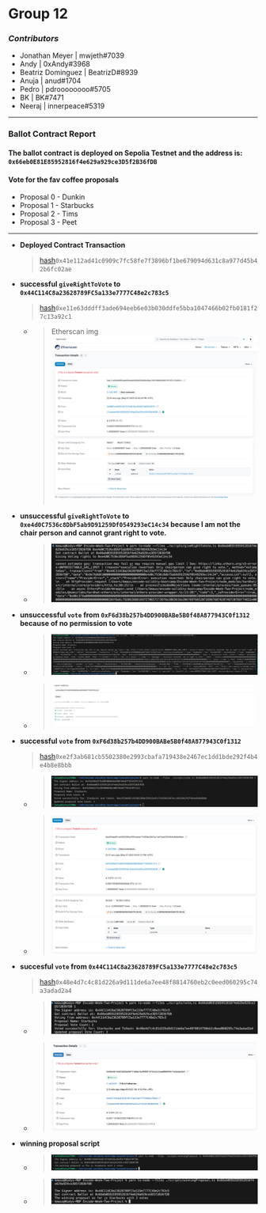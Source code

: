 # Group 12

### _Contributors_

- Jonathan Meyer | mwjeth#7039
- Andy | 0xAndy#3968
- Beatriz Dominguez | BeatrizD#8939
- Anuja | anud#1704
- Pedro | pdroooooooo#5705
- BK | BK#7471
- Neeraj | innerpeace#5319

---

### Ballot Contract Report

#### The ballot contract is deployed on Sepolia Testnet and the address is: `0x66eb0E81E85952816f4e629a929ce3D5f2B36fDB`

#### Vote for the fav coffee proposals

- Proposal 0 - Dunkin
- Proposal 1 - Starbucks
- Proposal 2 - Tims
- Proposal 3 - Peet

---

- **Deployed Contract Transaction**
  > [hash](https://sepolia.etherscan.io/tx/0x41e112ad41c0909c7fc58fe7f3896bf1be679094d631c8a977d45b42b6fc02ae)`0x41e112ad41c0909c7fc58fe7f3896bf1be679094d631c8a977d45b42b6fc02ae`
- **successful `giveRightToVote` to `0x44C114C8a23628789FC5a133e7777C48e2c783c5`**
  > [hash](https://sepolia.etherscan.io/tx/0xe11e63dddff3ade694eeb6e03b030ddfe5bba1047466b02fb0181f27c13a92c1)`0xe11e63dddff3ade694eeb6e03b030ddfe5bba1047466b02fb0181f27c13a92c1`
  - > Etherscan img ![giveRightToVoteEtherscan](./images/giveRightToVote-Successful-BettyAddress-Etherscan.png)
- **unsuccessful `giveRightToVote` to `0xe4d0C7536c8DbF5ab9D91259Df0549293eC14c34` because I am not the chair person and cannot grant right to vote.**
  - > ![noGiveRightToVoteError](./images/unsuccesfulRightToVote.png)
- **unsuccessful `vote` from `0xF6d38b257b4DD900BABe5B0f48A877943C0f1312` because of no permission to vote**
  - > ![noRightToVoteError](./images/NoRightToVoteError.png)
  - > ![etherscan](./images/NoRightToVoteErrorEtherscan.png)
- **successful `vote` from `0xF6d38b257b4DD900BABe5B0f48A877943C0f1312`**
  > [hash](https://sepolia.etherscan.io/tx/0xe2f3ab681cb5502380e2993cbafa719438e2467ec1dd1bde292f4b4e4b8e8bbb)`0xe2f3ab681cb5502380e2993cbafa719438e2467ec1dd1bde292f4b4e4b8e8bbb`
  - > ![voteSuccessScript](./images/voteTxSuccessful.png)
  - > ![voteSuccessScriptEtherscan](./images/voteTxSuccessfulEtherscan.png)
- **succesful `vote` from `0x44C114C8a23628789FC5a133e7777C48e2c783c5`**
   > [hash](https://sepolia.etherscan.io/tx/0x48e4d7c4c81d226a9d111de6a7ee48f8814760eb2c0eed060295c74a3adad2a4)`0x48e4d7c4c81d226a9d111de6a7ee48f8814760eb2c0eed060295c74a3adad2a4`
  - > ![voteSuccessScript](./images/voteTx2Succesful.png)
  - > ![voteSuccessScriptEtherscan](./images/voteTx2SuccesfulEtherscan.png)
- **winning proposal script**
  - > ![winningProposal](./images/winningProposalScriptQuery.png)
  - > ![winningProposal](./images/winningProposal.png) 


